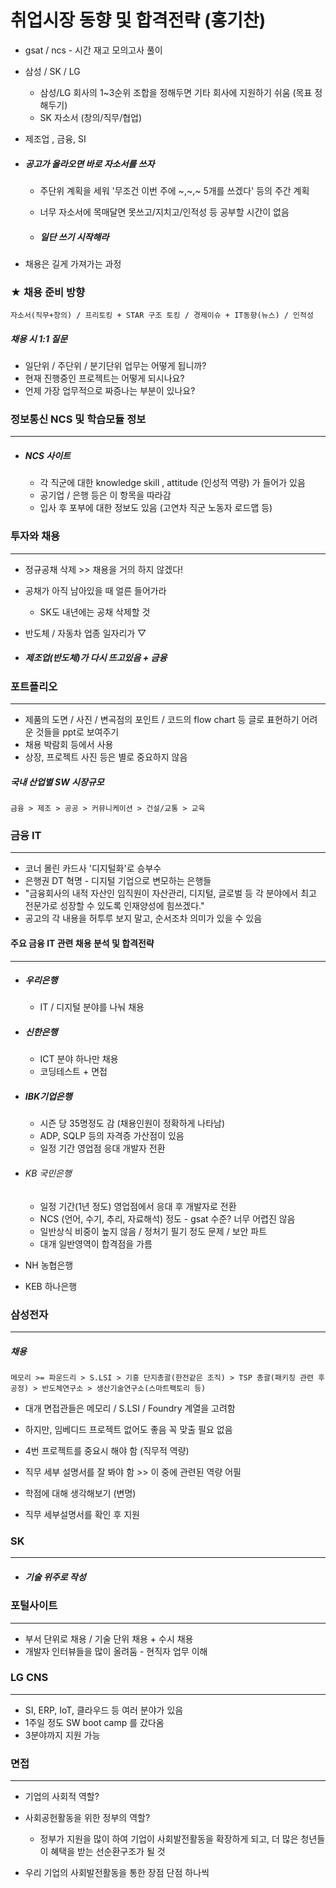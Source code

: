 # 취업시장 동향 및 합격전략 (홍기찬)

- gsat / ncs - 시간 재고 모의고사 풀이

- 삼성 / SK / LG

  - 삼성/LG 회사의 1~3순위 조합을 정해두면 기타 회사에 지원하기 쉬움 (목표 정해두기)
  - SK 자소서 (창의/직무/협업)

- 제조업 , 금융, SI 

- ##### 공고가 올라오면 바로 자소서를 쓰자

  - 주단위 계획을 세워 '무조건 이번 주에 ~,~,~ 5개를 쓰겠다' 등의 주간 계획

  - 너무 자소서에 목매달면 못쓰고/지치고/인적성 등 공부할 시간이 없음

  - ##### 일단 쓰기 시작해라
  
- 채용은 길게 가져가는 과정

  


###  ★ 채용 준비 방향

```
자소서(직무+창의) / 프리토킹 + STAR 구조 토킹 / 경제이슈 + IT동향(뉴스) / 인적성
```




##### 채용 시 1:1 질문

- 일단위 / 주단위 / 분기단위 업무는 어떻게 됩니까?
- 현재 진행중인 프로젝트는 어떻게 되시나요?
- 언제 가장 업무적으로 짜증나는 부분이 있나요?



### 정보통신 NCS 및 학습모듈 정보
---

- ##### NCS 사이트

  - 각 직군에 대한 knowledge skill , attitude (인성적 역량)  가 들어가 있음
  - 공기업 / 은행 등은 이 항목을 따라감
  - 입사 후 포부에 대한 정보도 있음 (고연차 직군 노동자 로드맵 등)



### 투자와 채용

---

- 정규공채 삭제 >> 채용을 거의 하지 않겠다!

- 공채가 아직 남아있을 때 얼른 들어가라

  - SK도 내년에는 공채 삭제할 것

- 반도체 / 자동차 업종 일자리가 ▽

- ##### 제조업(반도체)가 다시 뜨고있음 + 금융



### 포트폴리오

---

- 제품의 도면 / 사진 / 변곡점의 포인트 / 코드의 flow chart 등 글로 표현하기 어려운 것들을 ppt로 보여주기
- 채용 박람회 등에서 사용
- 상장, 프로젝트 사진 등은 별로 중요하지 않음



##### 국내 산업별 SW 시장규모

 ```
금융 > 제조 > 공공 > 커뮤니케이션 > 건설/교통 > 교육
 ```



### 금융 IT

---

- 코너 몰린 카드사 '디지털화'로 승부수
- 은행권 DT 혁명 - 디지털 기업으로 변모하는 은행들
- "금융회사의 내적 자산인 임직원이 자산관리, 디지털, 글로벌 등 각 분야에서 최고 전문가로 성장할 수 있도록 인재양성에 힘쓰겠다."
- 공고의 각 내용을 허투루 보지 말고, 순서조차 의미가 있을 수 있음



#### 주요 금융 IT 관련 채용 분석 및 합격전략

---

- ##### 우리은행

  - IT / 디지털 분야를 나눠 채용

- ##### 신한은행

  - ICT 분야 하나만 채용
  - 코딩테스트 + 면접

- ##### IBK기업은행

  - 시즌 당 35명정도 감 (채용인원이 정확하게 나타남)
  - ADP, SQLP 등의 자격증 가산점이 있음
  - 일정 기간 영업점 응대 개발자 전환

- ###### KB 국민은행

  - 일정 기간(1년 정도) 영업점에서 응대 후 개발자로 전환
  - NCS (언어, 수기, 추리, 자료해석) 정도 - gsat 수준? 너무 어렵진 않음
  - 일반상식 비중이 높지 않음 / 정처기 필기 정도 문제 / 보안 파트
  - 대개 일반영역이 합격점을 가름

- NH 농협은행

- KEB 하나은행



### 삼성전자

---

##### 채용

```
메모리 >= 파운드리 > S.LSI > 기흥 단지총괄(한전같은 조직) > TSP 총괄(패키징 관련 후공정) > 반도체연구소 > 생산기술연구소(스마트팩토리 등)
```

- 대개 면접관들은 메모리 / S.LSI / Foundry 계열을 고려함
- 하지만, 임베디드 프로젝트 없어도 좋음 꼭 맞출 필요 없음
- 4번 프로젝트를 중요시 해야 함 (직무적 역량)
- 직무 세부 설명서를 잘 봐야 함 >> 이 중에 관련된 역량 어필
- 학점에 대해 생각해보기 (변명)



- 직무 세부설명서를 확인 후 지원

  

### SK

---

- ##### 기술 위주로 작성



### 포털사이트

---

- 부서 단위로 채용 / 기술 단위 채용  +  수시 채용
- 개발자 인터뷰들을 많이 올려둠 - 현직자 업무 이해



### LG CNS

---

- SI, ERP, IoT, 클라우드 등 여러 분야가 있음
- 1주일 정도 SW boot camp 를 갔다옴
- 3분야까지 지원 가능





### 면접

---

- 기업의 사회적 역할?

- 사회공헌활동을 위한 정부의 역할?

  - 정부가 지원을 많이 하여 기업이 사회발전활동을 확장하게 되고, 더 많은 청년들이 혜택을 받는 선순환구조가 될 것

- 우리 기업의 사회발전활동을 통한 장점 단점 하나씩

  
```

```